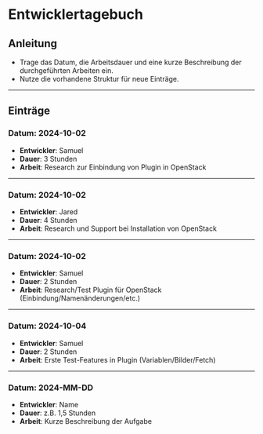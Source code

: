 # Entwicklertagebuch

## Anleitung
- Trage das Datum, die Arbeitsdauer und eine kurze Beschreibung der durchgeführten Arbeiten ein.
- Nutze die vorhandene Struktur für neue Einträge.

---

## Einträge

### Datum: 2024-10-02
- **Entwickler**: Samuel
- **Dauer**: 3 Stunden
- **Arbeit**: Research zur Einbindung von Plugin in OpenStack

---

### Datum: 2024-10-02
- **Entwickler**: Jared
- **Dauer**: 4 Stunden
- **Arbeit**: Research und Support bei Installation von OpenStack

---
### Datum: 2024-10-02
- **Entwickler**: Samuel
- **Dauer**: 2 Stunden
- **Arbeit**: Research/Test Plugin für OpenStack (Einbindung/Namenänderungen/etc.)

---
### Datum: 2024-10-04
- **Entwickler**: Samuel
- **Dauer**: 2 Stunden
- **Arbeit**: Erste Test-Features in Plugin (Variablen/Bilder/Fetch)

---

### Datum: 2024-MM-DD
- **Entwickler**: Name
- **Dauer**: z.B. 1,5 Stunden
- **Arbeit**: Kurze Beschreibung der Aufgabe
